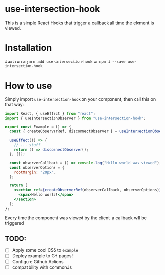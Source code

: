 # use-intersection-hook

This is a simple React Hooks that trigger a callback all time the element is viewed.  

# Installation

Just run a ```yarn add use-intersection-hook``` or ```npm i --save use-intersection-hook```

# How to use

Simply import `use-intersection-hook` on your component, then call this on that way:

```jsx
import React, { useEffect } from "react";
import { useIntersectionObserver } from "use-intersection-hook";

export const Example = () => {
  const { createObserverRef, disconnectObserver } = useIntersectionObserver();

  useEffect(() => {
    // ... stuff
    return () => disconnectObserver();
  }, []);

  const observerCallback = () => console.log("Hello world was viewed");
  const observerOptions = {
    rootMargin: "20px",
  };

  return (
    <section ref={createObserverRef(observerCallback, observerOptions)}>
      <span>Hello world!</span>
    </section>
  );
};
```

Every time the component was viewed by the client, a callback will be triggered

## TODO:

- [ ] Apply some cool CSS to `example`
- [ ] Deploy example to GH pages!
- [ ] Configure Github Actions
- [ ] compatibility with commonJs
